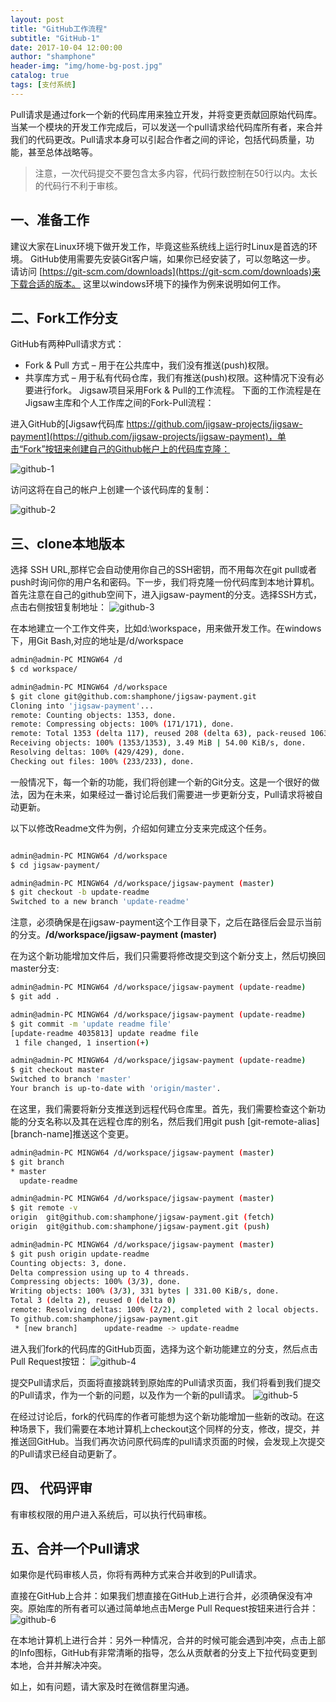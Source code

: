 ```yaml
---
layout: post
title: "GitHub工作流程"
subtitle: "GitHub-1"
date: 2017-10-04 12:00:00
author: "shamphone"
header-img: "img/home-bg-post.jpg"
catalog: true
tags: [支付系统]
---
```


Pull请求是通过fork一个新的代码库用来独立开发，并将变更贡献回原始代码库。当某一个模块的开发工作完成后，可以发送一个pull请求给代码库所有者，来合并我们的代码更改。Pull请求本身可以引起合作者之间的评论，包括代码质量，功能，甚至总体战略等。

> 注意，一次代码提交不要包含太多内容，代码行数控制在50行以内。太长的代码行不利于审核。

## 一、准备工作

建议大家在Linux环境下做开发工作，毕竟这些系统线上运行时Linux是首选的环境。 GitHub使用需要先安装Git客户端，如果你已经安装了，可以忽略这一步。 
请访问 [https://git-scm.com/downloads](https://git-scm.com/downloads)来下载合适的版本。 
这里以windows环境下的操作为例来说明如何工作。 

## 二、Fork工作分支

GitHub有两种Pull请求方式：
- Fork & Pull 方式 – 用于在公共库中，我们没有推送(push)权限。
- 共享库方式 – 用于私有代码仓库，我们有推送(push)权限。这种情况下没有必要进行fork。
Jigsaw项目采用Fork & Pull的工作流程。 下面的工作流程是在Jigsaw主库和个人工作库之间的Fork-Pull流程：

进入GitHub的[Jigsaw代码库 https://github.com/jigsaw-projects/jigsaw-payment](https://github.com/jigsaw-projects/jigsaw-payment)，单击“Fork”按​​钮来创建自己的Github帐户上的代码库克隆：

![github-1](http://static.cocolian.org/img/in-post/github-1.png)

访问这将在自己的帐户上创建一个该代码库的复制：

![github-2](http://static.cocolian.org/img/in-post/github-2.png)

## 三、clone本地版本

选择 SSH URL,那样它会自动使用你自己的SSH密钥，而不用每次在git pull或者push时询问你的用户名和密码。下一步，我们将克隆一份代码库到本地计算机。
首先注意在自己的github空间下，进入jigsaw-payment的分支。选择SSH方式，点击右侧按钮复制地址：
![github-3](http://static.cocolian.org/img/in-post/github-3.png)

在本地建立一个工作文件夹，比如d:\workspace，用来做开发工作。在windows下，用Git Bash,对应的地址是/d/workspace

```bash
admin@admin-PC MINGW64 /d
$ cd workspace/

admin@admin-PC MINGW64 /d/workspace
$ git clone git@github.com:shamphone/jigsaw-payment.git
Cloning into 'jigsaw-payment'...
remote: Counting objects: 1353, done.
remote: Compressing objects: 100% (171/171), done.
remote: Total 1353 (delta 117), reused 208 (delta 63), pack-reused 1063
Receiving objects: 100% (1353/1353), 3.49 MiB | 54.00 KiB/s, done.
Resolving deltas: 100% (429/429), done.
Checking out files: 100% (233/233), done.

```

一般情况下，每一个新的功能，我们将创建一个新的Git分支。这是一个很好的做法，因为在未来，如果经过一番讨论后我们需要进一步更新分支，Pull请求将被自动更新。

以下以修改Readme文件为例，介绍如何建立分支来完成这个任务。 

```bash

admin@admin-PC MINGW64 /d/workspace
$ cd jigsaw-payment/

admin@admin-PC MINGW64 /d/workspace/jigsaw-payment (master)
$ git checkout -b update-readme
Switched to a new branch 'update-readme'
```

注意，必须确保是在jigsaw-payment这个工作目录下，之后在路径后会显示当前的分支。**/d/workspace/jigsaw-payment (master)**

在为这个新功能增加文件后，我们只需要将修改提交到这个新分支上，然后切换回master分支:

```bash
admin@admin-PC MINGW64 /d/workspace/jigsaw-payment (update-readme)
$ git add .

admin@admin-PC MINGW64 /d/workspace/jigsaw-payment (update-readme)
$ git commit -m 'update readme file'
[update-readme 4035813] update readme file
 1 file changed, 1 insertion(+)

admin@admin-PC MINGW64 /d/workspace/jigsaw-payment (update-readme)
$ git checkout master
Switched to branch 'master'
Your branch is up-to-date with 'origin/master'.
```

在这里，我们需要将新分支推送到远程代码仓库里。首先，我们需要检查这个新功能的分支名称以及其在远程仓库的别名，然后我们用git push [git-remote-alias] [branch-name]推送这个变更。


```bash
admin@admin-PC MINGW64 /d/workspace/jigsaw-payment (master)
$ git branch
* master
  update-readme

admin@admin-PC MINGW64 /d/workspace/jigsaw-payment (master)
$ git remote -v
origin  git@github.com:shamphone/jigsaw-payment.git (fetch)
origin  git@github.com:shamphone/jigsaw-payment.git (push)

admin@admin-PC MINGW64 /d/workspace/jigsaw-payment (master)
$ git push origin update-readme
Counting objects: 3, done.
Delta compression using up to 4 threads.
Compressing objects: 100% (3/3), done.
Writing objects: 100% (3/3), 331 bytes | 331.00 KiB/s, done.
Total 3 (delta 2), reused 0 (delta 0)
remote: Resolving deltas: 100% (2/2), completed with 2 local objects.
To github.com:shamphone/jigsaw-payment.git
 * [new branch]      update-readme -> update-readme
```


进入我们fork的代码库的GitHub页面，选择为这个新功能建立的分支，然后点击Pull Request按钮：
![github-4](http://static.cocolian.org/img/in-post/github-4.png)


提交Pull请求后，页面将直接跳转到原始库的Pull请求页面，我们将看到我们提交的Pull请求，作为一个新的问题，以及作为一个新的pull请求。
![github-5](http://static.cocolian.org/img/in-post/github-5.png)

在经过讨论后，fork的代码库的作者可能想为这个新功能增加一些新的改动。在这种场景下，我们需要在本地计算机上checkout这个同样的分支，修改，提交，并推送回GitHub。当我们再次访问原代码库的pull请求页面的时候，会发现上次提交的Pull请求已经自动更新了。

## 四、 代码评审

有审核权限的用户进入系统后，可以执行代码审核。

## 五、合并一个Pull请求

如果你是代码审核人员，你将有两种方式来合并收到的Pull请求。

直接在GitHub上合并：如果我们想直接在GitHub上进行合并，必须确保没有冲突。原始库的所有者可以通过简单地点击Merge Pull Request按钮来进行合并：
![github-6](http://static.cocolian.org/img/in-post/github-6.png)

在本地计算机上进行合并：另外一种情况，合并的时候可能会遇到冲突，点击上部的Info图标，GitHub有非常清晰的指导，怎么从贡献者的分支上下拉代码变更到本地，合并并解决冲突。


如上，如有问题，请大家及时在微信群里沟通。 